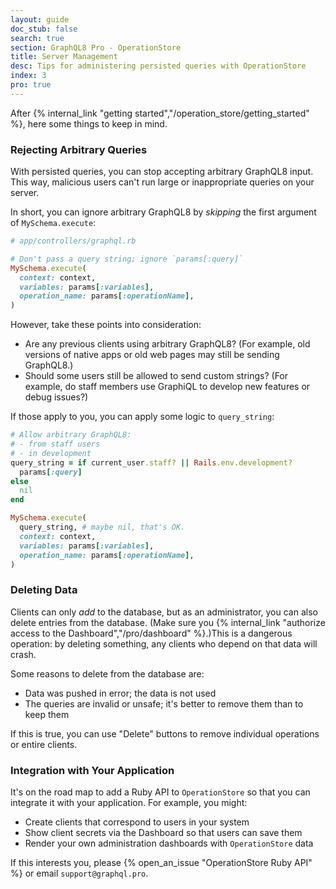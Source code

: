 ```yaml
---
layout: guide
doc_stub: false
search: true
section: GraphQL8 Pro - OperationStore
title: Server Management
desc: Tips for administering persisted queries with OperationStore
index: 3
pro: true
---
```


After {% internal_link "getting started","/operation_store/getting_started" %}, here some things to keep in mind.

### Rejecting Arbitrary Queries

With persisted queries, you can stop accepting arbitrary GraphQL8 input. This way, malicious users can't run large or inappropriate queries on your server.

In short, you can ignore arbitrary GraphQL8 by _skipping_ the first argument of `MySchema.execute`:

```ruby
# app/controllers/graphql.rb

# Don't pass a query string; ignore `params[:query]`
MySchema.execute(
  context: context,
  variables: params[:variables],
  operation_name: params[:operationName],
)
```

However, take these points into consideration:

- Are any previous clients using arbitrary GraphQL8? (For example, old versions of native apps or old web pages may still be sending GraphQL8.)
- Should some users still be allowed to send custom strings? (For example, do staff members use GraphiQL to develop new features or debug issues?)

If those apply to you, you can apply some logic to `query_string`:

```ruby
# Allow arbitrary GraphQL8:
# - from staff users
# - in development
query_string = if current_user.staff? || Rails.env.development?
  params[:query]
else
  nil
end

MySchema.execute(
  query_string, # maybe nil, that's OK.
  context: context,
  variables: params[:variables],
  operation_name: params[:operationName],
)
```

### Deleting Data

Clients can only _add_ to the database, but as an administrator, you can also delete entries from the database. (Make sure you {% internal_link "authorize access to the Dashboard","/pro/dashboard" %}.)This is a dangerous operation: by deleting something, any clients who depend on that data will crash.

Some reasons to delete from the database are:

- Data was pushed in error; the data is not used
- The queries are invalid or unsafe; it's better to remove them than to keep them

If this is true, you can use "Delete" buttons to remove individual operations or entire clients.

### Integration with Your Application

It's on the road map to add a Ruby API to `OperationStore` so that you can integrate it with your application. For example, you might:

- Create clients that correspond to users in your system
- Show client secrets via the Dashboard so that users can save them
- Render your own administration dashboards with `OperationStore` data

If this interests you, please {% open_an_issue "OperationStore Ruby API" %} or email `support@graphql.pro`.
